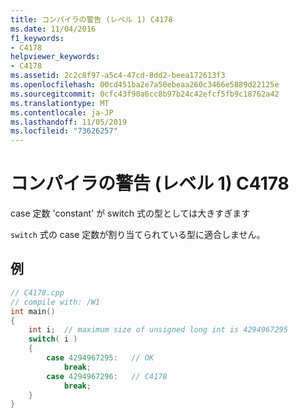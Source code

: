 ```yaml
---
title: コンパイラの警告 (レベル 1) C4178
ms.date: 11/04/2016
f1_keywords:
- C4178
helpviewer_keywords:
- C4178
ms.assetid: 2c2c8f97-a5c4-47cd-8dd2-beea172613f3
ms.openlocfilehash: 00cd451ba2e7a50ebeaa260c3466e5889d22125e
ms.sourcegitcommit: 0cfc43f90a6cc8b97b24c42efcf5fb9c18762a42
ms.translationtype: MT
ms.contentlocale: ja-JP
ms.lasthandoff: 11/05/2019
ms.locfileid: "73626257"
---
```

# <a name="compiler-warning-level-1-c4178"></a>コンパイラの警告 (レベル 1) C4178

case 定数 'constant' が switch 式の型としては大きすぎます

`switch` 式の case 定数が割り当てられている型に適合しません。

## <a name="example"></a>例

```cpp
// C4178.cpp
// compile with: /W1
int main()
{
    int i;  // maximum size of unsigned long int is 4294967295
    switch( i )
    {
        case 4294967295:   // OK
            break;
        case 4294967296:   // C4178
            break;
    }
}
```